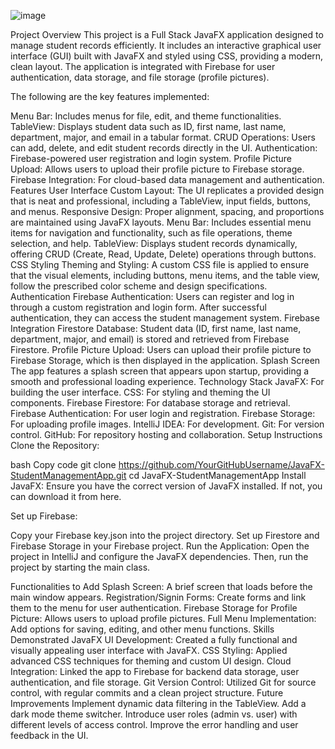 ![image](https://github.com/user-attachments/assets/e5daafb4-0f44-4340-9070-d7487d87d844)

Project Overview
This project is a Full Stack JavaFX application designed to manage student records efficiently. It includes an interactive graphical user interface (GUI) built with JavaFX and styled using CSS, providing a modern, clean layout. The application is integrated with Firebase for user authentication, data storage, and file storage (profile pictures).

The following are the key features implemented:

Menu Bar: Includes menus for file, edit, and theme functionalities.
TableView: Displays student data such as ID, first name, last name, department, major, and email in a tabular format.
CRUD Operations: Users can add, delete, and edit student records directly in the UI.
Authentication: Firebase-powered user registration and login system.
Profile Picture Upload: Allows users to upload their profile picture to Firebase storage.
Firebase Integration: For cloud-based data management and authentication.
Features
User Interface
Custom Layout: The UI replicates a provided design that is neat and professional, including a TableView, input fields, buttons, and menus.
Responsive Design: Proper alignment, spacing, and proportions are maintained using JavaFX layouts.
Menu Bar: Includes essential menu items for navigation and functionality, such as file operations, theme selection, and help.
TableView: Displays student records dynamically, offering CRUD (Create, Read, Update, Delete) operations through buttons.
CSS Styling
Theming and Styling: A custom CSS file is applied to ensure that the visual elements, including buttons, menu items, and the table view, follow the prescribed color scheme and design specifications.
Authentication
Firebase Authentication: Users can register and log in through a custom registration and login form. After successful authentication, they can access the student management system.
Firebase Integration
Firestore Database: Student data (ID, first name, last name, department, major, and email) is stored and retrieved from Firebase Firestore.
Profile Picture Upload: Users can upload their profile picture to Firebase Storage, which is then displayed in the application.
Splash Screen
The app features a splash screen that appears upon startup, providing a smooth and professional loading experience.
Technology Stack
JavaFX: For building the user interface.
CSS: For styling and theming the UI components.
Firebase Firestore: For database storage and retrieval.
Firebase Authentication: For user login and registration.
Firebase Storage: For uploading profile images.
IntelliJ IDEA: For development.
Git: For version control.
GitHub: For repository hosting and collaboration.
Setup Instructions
Clone the Repository:

bash
Copy code
git clone https://github.com/YourGitHubUsername/JavaFX-StudentManagementApp.git
cd JavaFX-StudentManagementApp
Install JavaFX: Ensure you have the correct version of JavaFX installed. If not, you can download it from here.

Set up Firebase:

Copy your Firebase key.json into the project directory.
Set up Firestore and Firebase Storage in your Firebase project.
Run the Application: Open the project in IntelliJ and configure the JavaFX dependencies. Then, run the project by starting the main class.

Functionalities to Add
Splash Screen: A brief screen that loads before the main window appears.
Registration/Signin Forms: Create forms and link them to the menu for user authentication.
Firebase Storage for Profile Picture: Allows users to upload profile pictures.
Full Menu Implementation: Add options for saving, editing, and other menu functions.
Skills Demonstrated
JavaFX UI Development: Created a fully functional and visually appealing user interface with JavaFX.
CSS Styling: Applied advanced CSS techniques for theming and custom UI design.
Cloud Integration: Linked the app to Firebase for backend data storage, user authentication, and file storage.
Git Version Control: Utilized Git for source control, with regular commits and a clean project structure.
Future Improvements
Implement dynamic data filtering in the TableView.
Add a dark mode theme switcher.
Introduce user roles (admin vs. user) with different levels of access control.
Improve the error handling and user feedback in the UI.
